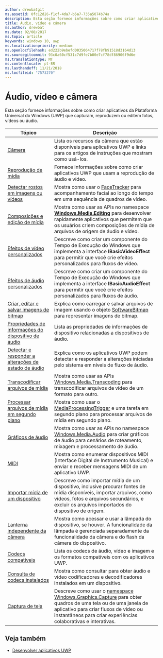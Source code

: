 ```yaml
---
author: drewbatgit
ms.assetid: 0fc12d26-f1cf-4da7-b5a7-735a5074b74a
description: Esta seção fornece informações sobre como criar aplicativos da Plataforma Universal do Windows (UWP) que capturam, reproduzem ou editem fotos, vídeos ou áudio.
title: Áudio, vídeo e câmera
ms.author: drewbat
ms.date: 02/08/2017
ms.topic: article
keywords: windows 10, uwp
ms.localizationpriority: medium
ms.openlocfilehash: ed222b9ebefd0035064717f78fb91518d3164d13
ms.sourcegitcommit: 93c0a60cf531c7d9fe7b00e7cf78df86906f9d6e
ms.translationtype: MT
ms.contentlocale: pt-BR
ms.lasthandoff: 11/21/2018
ms.locfileid: "7573270"
---
```

# <a name="audio-video-and-camera"></a>Áudio, vídeo e câmera


Esta seção fornece informações sobre como criar aplicativos da Plataforma Universal do Windows (UWP) que capturam, reproduzem ou editem fotos, vídeos ou áudio.
 
| Tópico                                                                                             | Descrição                                                                                                                                                                                                                                                                                    |
|---------------------------------------------------------------------------------------------------|------------------------------------------------------------------------------------------------------------------------------------------------------------------------------------------------------------------------------------------------------------------------------------------------|
| [Câmera](camera.md) | Lista os recursos da câmera que estão disponíveis para aplicativos UWP e links para os artigos de instruções que mostram como usá-los. |
| [Reprodução de mídia](media-playback.md) | Fornece informações sobre como criar aplicativos UWP que usam a reprodução de áudio e vídeo. |
| [Detectar rostos em imagens ou vídeos](detect-and-track-faces-in-an-image.md) | Mostra como usar o [FaceTracker](https://msdn.microsoft.com/library/windows/apps/dn974150) para acompanhamento facial ao longo do tempo em uma sequência de quadros de vídeo. |
| [Composições e edição de mídia](media-compositions-and-editing.md) | Mostra como usar as APIs no namespace [**Windows.Media.Editing**](https://msdn.microsoft.com/library/windows/apps/dn640565) para desenvolver rapidamente aplicativos que permitem que os usuários criem composições de mídia de arquivos de origem de áudio e vídeo. |
| [Efeitos de vídeo personalizados](custom-video-effects.md) | Descreve como criar um componente do Tempo de Execução do Windows que implementa a interface **IBasicVideoEffect** para permitir que você crie efeitos personalizados para fluxos de vídeo. |
| [Efeitos de áudio personalizados](custom-audio-effects.md) | Descreve como criar um componente do Tempo de Execução do Windows que implementa a interface **IBasicAudioEffect** para permitir que você crie efeitos personalizados para fluxos de áudio. |
| [Criar, editar e salvar imagens de bitmap](imaging.md) | Explica como carregar e salvar arquivos de imagem usando o objeto [SoftwareBitmap](https://msdn.microsoft.com/library/windows/apps/dn887358) para representar imagens de bitmap.  |
| [Propriedades de informações do dispositivo de áudio](audio-device-information-properties.md)  | Lista as propriedades de informações de dispositivo relacionadas a dispositivos de áudio. |
| [Detectar e responder a alterações de estado de áudio](detect-and-respond-to-audio-state-changes.md)  | Explica como os aplicativos UWP podem detectar e responder a alterações iniciadas pelo sistema em níveis de fluxo de áudio. |
| [Transcodificar arquivos de mídia](transcode-media-files.md) | Mostra como usar as APIs [Windows.Media.Transcoding](https://msdn.microsoft.com/library/windows/apps/br207105) para transcodificar arquivos de vídeo de um formato para outro. |
| [Processar arquivos de mídia em segundo plano](process-media-files-in-the-background.md) | Mostra como usar o [MediaProcessingTrigger](https://msdn.microsoft.com/library/windows/apps/dn806005) e uma tarefa em segundo plano para processar arquivos de mídia em segundo plano. |
| [Gráficos de áudio](audio-graphs.md) | Mostra como usar as APIs no namespace [Windows.Media.Audio](https://msdn.microsoft.com/library/windows/apps/dn914341) para criar gráficos de áudio para cenários de roteamento, mixagem e processamento de áudio. |
| [MIDI](midi.md) | Mostra como enumerar dispositivos MIDI (Interface Digital de Instrumento Musical) e enviar e receber mensagens MIDI de um aplicativo UWP. |
| [Importar mídia de um dispositivo](import-media-from-a-device.md) | Descreve como importar mídia de um dispositivo, inclusive procurar fontes de mídia disponíveis, importar arquivos, como vídeos, fotos e arquivos secundários, e excluir os arquivos importados do dispositivo de origem. |
| [Lanterna independente da câmera](camera-independent-flashlight.md) | Mostra como acessar e usar a lâmpada do dispositivo, se houver. A funcionalidade da lâmpada é gerenciada separadamente da funcionalidade da câmera e do flash da câmera do dispositivo. |
| [Codecs compatíveis](supported-codecs.md) | Lista os codecs de áudio, vídeo e imagem e os formatos compatíveis com os aplicativos UWP. |
| [Consulta de codecs instalados](codec-query.md) | Mostra como consultar para obter áudio e vídeo codificadores e decodificadores instalados em um dispositivo. |
| [Captura de tela](screen-capture.md) | Descreve como usar o [namespace Windows.Graphics.Capture](https://docs.microsoft.com/uwp/api/windows.graphics.capture) para obter quadros de uma tela ou de uma janela de aplicativo para criar fluxos de vídeo ou instantâneos para criar experiências colaborativas e interativas. |

## <a name="see-also"></a>Veja também
- [Desenvolver aplicativos UWP](https://developer.microsoft.com/windows/develop)

 

 

 




